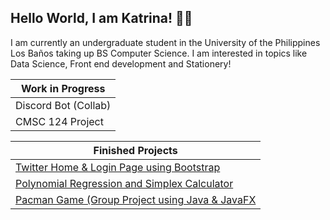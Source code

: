 ## Hello World, I am Katrina! :woman_technologist:

I am currently an undergraduate student in the University of the Philippines Los Baños taking up BS Computer Science. I am interested in topics like Data Science, Front end development and Stationery! 

Work in Progress      | 
-----------------     | 
Discord Bot (Collab)  |
CMSC 124 Project      |
 
     

Finished Projects                                                                                                                                               |
----------------------------------------------------------------------------------------------------------------------------------------------------------------|
[Twitter Home & Login Page using Bootstrap](https://github.com/krtjimenea/exercise-1-twitter-bootstrap/ "Twitter Home & Login Page using Bootstrap")            |
[Polynomial Regression and Simplex Calculator](https://jimenea-cs150-project.shinyapps.io/PolynomialRegression/ "Polynomial Regression and Simplex Calculator") |
[Pacman Game (Group Project using Java & JavaFX](https://github.com/krtjimenea/CMSC-22-PACMAN-FINAL-PROJECT "[Pacman Game (Group Project using Java & JavaFX")  |
     
